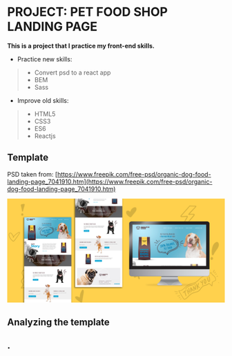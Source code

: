 # PROJECT: PET FOOD SHOP LANDING PAGE

**This is a project that I practice my front-end skills.**

- Practice new skills:
>* Convert psd to a react app
>* BEM
>* Sass

- Improve old skills:
>* HTML5
>* CSS3
>* ES6
>* Reactjs

## Template

PSD taken from: [https://www.freepik.com/free-psd/organic-dog-food-landing-page_7041910.htm](https://www.freepik.com/free-psd/organic-dog-food-landing-page_7041910.htm)

![Template image](./src/template/3532884.jpg)

## Analyzing the template

## .
